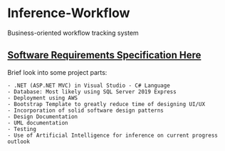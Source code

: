 # Inference-Workflow
Business-oriented workflow tracking system

## [Software Requirements Specification Here](https://github.com/pieper-chris/Inference-Workflow/blob/main/docs/SRS.md) 

Brief look into some project parts:

```
- .NET (ASP.NET MVC) in Visual Studio - C# Language
- Database: Most likely using SQL Server 2019 Express
- Deployment using AWS
- Bootstrap Template to greatly reduce time of designing UI/UX
- Incorporation of solid software design patterns 
- Design Documentation
- UML documentation
- Testing
- Use of Artificial Intelligence for inference on current progress outlook
```
